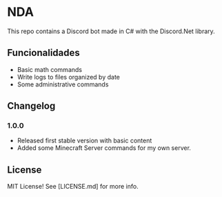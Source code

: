# NDA
This repo contains a Discord bot made in C# with the Discord.Net library.

## Funcionalidades
* Basic math commands
* Write logs to files organized by date
* Some administrative commands

## Changelog

### 1.0.0

* Released first stable version with basic content
* Added some Minecraft Server commands for my own server.

## License

MIT License! See [LICENSE.md] for more info.
